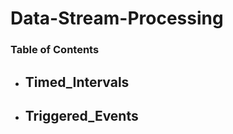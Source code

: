 Data-Stream-Processing
======================

<!-- 'Data Stream Processing' scripts are those which  -->

<!-- Data analysis pipeline -->

### Table of Contents
- Timed_Intervals
	- 
- Triggered_Events
	- 